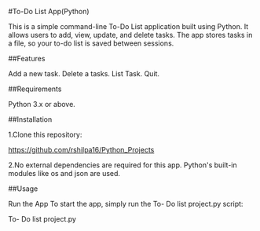 #To-Do List App(Python)

This is a simple command-line To-Do List application built using Python. It allows users to add, view, update, and delete tasks. The app stores tasks in a file, so your to-do list is saved between sessions.

##Features

Add a new task.
Delete a tasks.
List Task.
Quit.

##Requirements

Python 3.x or above.

##Installation

1.Clone this repository:

https://github.com/rshilpa16/Python_Projects

2.No external dependencies are required for this app. Python's built-in modules like os and json are used.

##Usage

Run the App
To start the app, simply run the To- Do list project.py script:

To- Do list project.py
